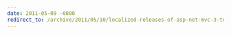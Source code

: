```yaml
---
date: 2011-05-09 -0800
redirect_to: /archive/2011/05/10/localized-releases-of-asp-net-mvc-3-tools-update.aspx/
---
```

